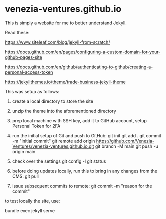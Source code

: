 # venezia-ventures.github.io

This is simply a website for me to better understand Jekyll.

Read these:

https://www.siteleaf.com/blog/jekyll-from-scratch/

https://docs.github.com/en/pages/configuring-a-custom-domain-for-your-github-pages-site

https://docs.github.com/en/github/authenticating-to-github/creating-a-personal-access-token

https://jekyllthemes.io/theme/trade-business-jekyll-theme


This was setup as follows:

1) create a local directory to store the site

2) unzip the theme into the aforementioned directory

3) prep local machine with SSH key, add it to GitHub account, setup Personal Token for 2FA

4) run the initial setup of Git and push to GitHub:
   git init
   git add .
   git commit -m "initial commit"
   git remote add origin https://github.com/Venezia-Ventures/venezia-ventures.github.io.git
   git branch -M main
   git push -u origin main

5) check over the settings
   git config -l
   git status
   
6) before doing updates locally, run this to bring in any changes from the CMS:
  git pull
  
7) issue subsequent commits to remote:
  git commit -m "reason for the commit"
 

to test locally the site, use:

   bundle exec jekyll serve
